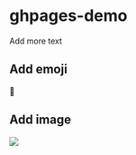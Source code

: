 # ghpages-demo

Add more text

## Add emoji
🥑

## Add image
![](https://www.fisheries.noaa.gov/s3//styles/original/s3/2021-07/640x427-Turtle_Green_NOAAFisheries.png?itok=yj-sFnUG)
